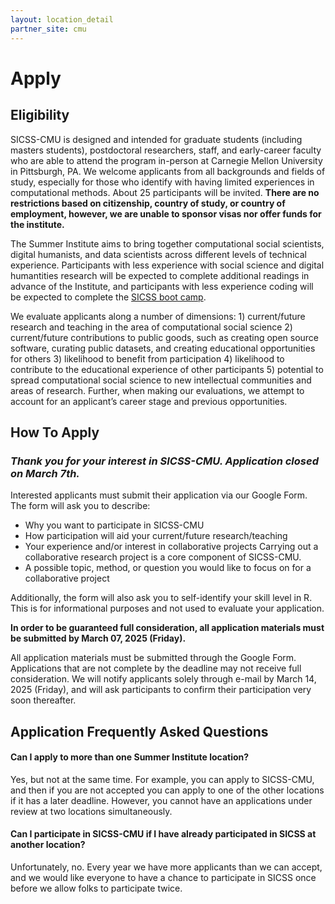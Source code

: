 ```yaml
---
layout: location_detail
partner_site: cmu
---
```


[//]: # (Update the following info to match your location!)

# Apply

## Eligibility

SICSS-CMU is designed and intended for graduate students (including masters students), postdoctoral researchers, staff, and early-career faculty who are able to attend the program in-person at Carnegie Mellon University in Pittsburgh, PA. We welcome applicants from all backgrounds and fields of study, especially for those who identify with having limited experiences in computational methods. About 25 participants will be invited. **There are no restrictions based on citizenship, country of study, or country of employment, however, we are unable to sponsor visas nor offer funds for the institute.**

The Summer Institute aims to bring together computational social scientists, digital humanists, and data scientists across different levels of technical experience. Participants with less experience with social science and digital humantities research will be expected to complete additional readings in advance of the Institute, and participants with less experience coding will be expected to complete the [SICSS boot camp](https://sicss.io/boot_camp).

We evaluate applicants along a number of dimensions: 1) current/future research and teaching in the area of computational social science 2) current/future contributions to public goods, such as creating open source software, curating public datasets, and creating educational opportunities for others 3) likelihood to benefit from participation 4) likelihood to contribute to the educational experience of other participants 5) potential to spread computational social science to new intellectual communities and areas of research. Further, when making our evaluations, we attempt to account for an applicant’s career stage and previous opportunities.

## How To Apply

### *Thank you for your interest in SICSS-CMU. Application closed on March 7th.* 

Interested applicants must submit their application via our Google Form. The form will ask you to describe: 

- Why you want to participate in SICSS-CMU
- How participation will aid your current/future research/teaching
- Your experience and/or interest in collaborative projects Carrying out a collaborative research project is a core component of SICSS-CMU.
- A possible topic, method, or question you would like to focus on for a collaborative project

Additionally, the form will also ask you to self-identify your skill level in R. This is for informational purposes and not used to evaluate your application. 

**In order to be guaranteed full consideration, all application materials must be submitted by March 07, 2025 (Friday).** 

All application materials must be submitted through the Google Form. Applications that are not complete by the deadline may not receive full consideration. We will notify applicants solely through e-mail by March 14, 2025 (Friday), and will ask participants to confirm their participation very soon thereafter.

## Application Frequently Asked Questions

#### Can I apply to more than one Summer Institute location?

Yes, but not at the same time. For example, you can apply to SICSS-CMU, and then if you are not accepted you can apply to one of the other locations if it has a later deadline. However, you cannot have an applications under review at two locations simultaneously.

#### Can I participate in SICSS-CMU if I have already participated in SICSS at another location?

Unfortunately, no. Every year we have more applicants than we can accept, and we would like everyone to have a chance to participate in SICSS once before we allow folks to participate twice.
